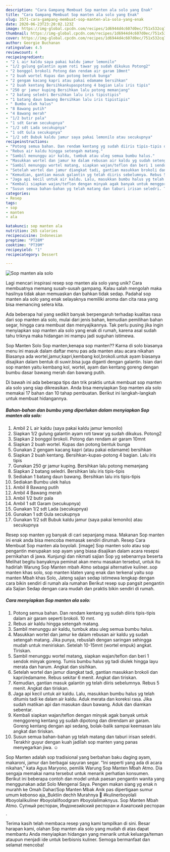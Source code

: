 ```yaml
---
description: "Cara Gampang Membuat Sop manten ala solo yang Enak"
title: "Cara Gampang Membuat Sop manten ala solo yang Enak"
slug: 3571-cara-gampang-membuat-sop-manten-ala-solo-yang-enak
date: 2020-06-23T23:20:02.123Z
image: https://img-global.cpcdn.com/recipes/1d6944d4c607d0ec/751x532cq70/sop-manten-ala-solo-foto-resep-utama.jpg
thumbnail: https://img-global.cpcdn.com/recipes/1d6944d4c607d0ec/751x532cq70/sop-manten-ala-solo-foto-resep-utama.jpg
cover: https://img-global.cpcdn.com/recipes/1d6944d4c607d0ec/751x532cq70/sop-manten-ala-solo-foto-resep-utama.jpg
author: Georgie Buchanan
ratingvalue: 4.5
reviewcount: 4
recipeingredient:
- "2 L air kaldu saya pakai kaldu jamur lemonilo"
- "1/2 gulung galantin ayam roti tawar yg sudah dikukus Potong2"
- "2 bonggol brokoli Potong dan rendam air garam 10mnt"
- "2 buah wortel Kupas dan potong bentuk bunga"
- "2 gengam kacang kapri atau pakai edamame bersihkan"
- "2 buah kentang Bersihkankupaspotong 4 bagian Lalu iris tipis"
- "250 gr jamur kuping Bersihkan lalu potong memanjang"
- "2 batang seledri Bersihkan lalu iris tipistipis"
- "1 batang daun bawang Bersihkan lalu iris tipistipis"
- " Bumbu ulek halus"
- "8 Bawang putih"
- "4 Bawang merah"
- "1/2 butir pala"
- "1 sdt Garam secukupnya"
- "1/2 sdt Lada secukupnya"
- "1 sdt Gula secukupnya"
- "1/2 sdt Bubuk kaldu jamur saya pakai lemonilo atau secukupnya"
recipeinstructions:
- "Potong semua bahan. Dan rendam kentang yg sudah diiris tipis-tipis dalam air garam seperti brokoli. 10 mnt."
- "Rebus air kaldu hingga setengah matang."
- "Sambil menunggu air kaldu, tumbuk atau uleg semua bumbu halus."
- "Masukkan wortel dan jamur ke dalam rebusan air kaldu yg sudah setengah matang. Jika punya, rebuslah dengan saringan sehingga mudah untuk meniriskan. Setelah 10-15mnt (wortel empuk) angkat. Tiriskan."
- "Sambil menunggu wortel matang, siapkan wajan/teflon dan beri 1 sendok minyak goreng. Tumis bumbu halus yg tadi diulek hingga layu merata dan harum. Angkat dan sisihkan."
- "Setelah wortel dan jamur diangkat tadi, gantian masukkan brokoli dan kapri/edamame. Rebus sekitar 6 menit. Angkat dan tiriskan."
- "Kemudian, gantian masuk galantin yg telah diiris sebelumnya. Rebus 5 menit. Angkat dan tiriskan."
- "Jaga api kecil untuk air kaldu. Lalu, masukkan bumbu halus yg telah ditumis tadi ke dalam air kaldu. Aduk merata dan koreksi rasa. Jika sudah matikan api dan masukan daun bawang. Aduk dan diamkan sebentar."
- "Kembali siapkan wajan/teflon dengan minyak agak banyak untuk menggoreng kentang yg sudah dipotong dan direndam air garam. Goreng kentang dengan api sedang, bolak-balik sampai keemasan lalu angkat dan tiriskan."
- "Susun semua bahan-bahan yg telah matang dan taburi irisan seledri. Terakhir guyur dengan kuah jadilah sop manten yang panas menyegarkan jiwa. ☺"
categories:
- Resep
tags:
- sop
- manten
- ala

katakunci: sop manten ala 
nutrition: 265 calories
recipecuisine: Indonesian
preptime: "PT28M"
cooktime: "PT39M"
recipeyield: "1"
recipecategory: Dessert

---
```



![Sop manten ala solo](https://img-global.cpcdn.com/recipes/1d6944d4c607d0ec/751x532cq70/sop-manten-ala-solo-foto-resep-utama.jpg)

Lagi mencari inspirasi resep sop manten ala solo yang unik? Cara membuatnya memang susah-susah gampang. Kalau salah mengolah maka hasilnya tidak akan memuaskan dan bahkan tidak sedap. Padahal sop manten ala solo yang enak selayaknya memiliki aroma dan cita rasa yang bisa memancing selera kita.

Ada beberapa hal yang sedikit banyak berpengaruh terhadap kualitas rasa dari sop manten ala solo, mulai dari jenis bahan, kemudian pemilihan bahan segar, hingga cara membuat dan menyajikannya. Tak perlu pusing jika ingin menyiapkan sop manten ala solo yang enak di rumah, karena asal sudah tahu triknya maka hidangan ini mampu jadi suguhan istimewa.

Sop Manten Solo Sop manten,kenapa sop manten?? Karna di solo biasanya menu ini masuk dalam daftar menu pas ada manten atau acara nikahan Biasanya ada wortel,jamur,kapri,kembang kol,brokoli.untuk ayam biasanya disajikan dalam bentuk di suwir.bisa juga diganti dengan galantin. Isian dari sop manten yaitu kembang kol, wortel, ayam dan kentang goreng dengan bumbu dasar bawang merah dan bawang putih.


Di bawah ini ada beberapa tips dan trik praktis untuk membuat sop manten ala solo yang siap dikreasikan. Anda bisa menyiapkan Sop manten ala solo memakai 17 bahan dan 10 tahap pembuatan. Berikut ini langkah-langkah untuk membuat hidangannya.

<!--inarticleads1-->

##### Bahan-bahan dan bumbu yang diperlukan dalam menyiapkan Sop manten ala solo:

1. Ambil 2 L air kaldu (saya pakai kaldu jamur lemonilo)
1. Siapkan 1/2 gulung galantin ayam roti tawar yg sudah dikukus. Potong2
1. Siapkan 2 bonggol brokoli. Potong dan rendam air garam 10mnt
1. Siapkan 2 buah wortel. Kupas dan potong bentuk bunga
1. Gunakan 2 gengam kacang kapri (atau pakai edamame) bersihkan
1. Siapkan 2 buah kentang. Bersihkan-kupas-potong 4 bagian. Lalu iris tipis
1. Gunakan 250 gr jamur kuping. Bersihkan lalu potong memanjang
1. Siapkan 2 batang seledri. Bersihkan lalu iris tipis-tipis
1. Sediakan 1 batang daun bawang. Bersihkan lalu iris tipis-tipis
1. Sediakan  Bumbu ulek halus
1. Ambil 8 Bawang putih
1. Ambil 4 Bawang merah
1. Ambil 1/2 butir pala
1. Ambil 1 sdt Garam (secukupnya)
1. Gunakan 1/2 sdt Lada (secukupnya)
1. Gunakan 1 sdt Gula secukupnya
1. Gunakan 1/2 sdt Bubuk kaldu jamur (saya pakai lemonilo) atau secukupnya


Resep sop manten yg banyak di cari sepanjang masa. Makanan Sop manten ini enak anda bisa mencoba memasak sendiri dirumah. Resep Cara Membuat Sop manten ala boyolali. [image] Sop manten solo atau sop pengantin merupakan sop ayam yang biasa disajikan dalam acara resepsi pernikahan di jawa. Kunjungi dan nikmati sajian Sop yg sebenarnya beserta Melihat begitu banyaknya peminat akan menu masakan tersebut, untuk itu hadirlah Warung Sop Manten mbah Atmo sebagai alternative kuliner..sop manten khas solo, sop manten klaten yang enak dan terkenal yaitu sop manten Mbah khas Solo, Jateng sajian sedap istimewa lengkap dengan cara bikin sendiri di rumah ala rumahan Berikut resep sup pangsit pengantin ala Sajian Sedap dengan cara mudah dan praktis bikin sendiri di rumah. 

<!--inarticleads2-->

##### Cara menyiapkan Sop manten ala solo:

1. Potong semua bahan. Dan rendam kentang yg sudah diiris tipis-tipis dalam air garam seperti brokoli. 10 mnt.
1. Rebus air kaldu hingga setengah matang.
1. Sambil menunggu air kaldu, tumbuk atau uleg semua bumbu halus.
1. Masukkan wortel dan jamur ke dalam rebusan air kaldu yg sudah setengah matang. Jika punya, rebuslah dengan saringan sehingga mudah untuk meniriskan. Setelah 10-15mnt (wortel empuk) angkat. Tiriskan.
1. Sambil menunggu wortel matang, siapkan wajan/teflon dan beri 1 sendok minyak goreng. Tumis bumbu halus yg tadi diulek hingga layu merata dan harum. Angkat dan sisihkan.
1. Setelah wortel dan jamur diangkat tadi, gantian masukkan brokoli dan kapri/edamame. Rebus sekitar 6 menit. Angkat dan tiriskan.
1. Kemudian, gantian masuk galantin yg telah diiris sebelumnya. Rebus 5 menit. Angkat dan tiriskan.
1. Jaga api kecil untuk air kaldu. Lalu, masukkan bumbu halus yg telah ditumis tadi ke dalam air kaldu. Aduk merata dan koreksi rasa. Jika sudah matikan api dan masukan daun bawang. Aduk dan diamkan sebentar.
1. Kembali siapkan wajan/teflon dengan minyak agak banyak untuk menggoreng kentang yg sudah dipotong dan direndam air garam. Goreng kentang dengan api sedang, bolak-balik sampai keemasan lalu angkat dan tiriskan.
1. Susun semua bahan-bahan yg telah matang dan taburi irisan seledri. Terakhir guyur dengan kuah jadilah sop manten yang panas menyegarkan jiwa. ☺


Sop Manten adalah sop tradisional yang berbahan baku daging ayam, makaroni, jamur dan berbagai sayuran segar. &#34;Ini seperti yang ada di acara nikahan,&#34; kata Agus Maryono, pemilik Warung Sop Manten Mbah Atmo. Dia sengaja memakai nama tersebut untuk menarik perhatian konsumen. Berikut ini beberapa contoh dan model untuk paesan pengantin wanita yang menggunakan adat Solo Mengenai Saya. Pengen makan siang yg enak n murahh ke Omah Dahar/Sop Manten Mbak Anik pas dipertigaan sumur umum kebonso aja,,Buktiin dechh Murahnya 🤩 #kulinerboyolali #boyolalikuliner #boyolalifoodgram #boyolalimaknyus. Sop Manten Mbah Atmo. Супный ресторан, Индонезийский ресторан и Азиатский ресторан$$$$. 

Terima kasih telah membaca resep yang kami tampilkan di sini. Besar harapan kami, olahan Sop manten ala solo yang mudah di atas dapat membantu Anda menyiapkan hidangan yang menarik untuk keluarga/teman ataupun menjadi ide untuk berbisnis kuliner. Semoga bermanfaat dan selamat mencoba!
